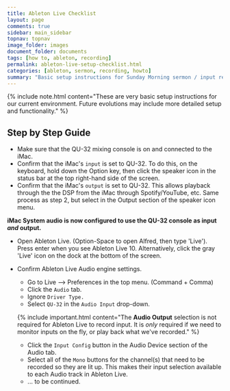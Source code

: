 ```yaml
---
title: Ableton Live Checklist
layout: page
comments: true
sidebar: main_sidebar
topnav: topnav
image_folder: images
document_folder: documents
tags: [how to, ableton, recording]
permalink: ableton-live-setup-checklist.html
categories: [ableton, sermon, recording, howto]
summary: "Basic setup instructions for Sunday Morning sermon / input recording."
---
```


{% include note.html content="These are very basic setup instructions for our current environment.  Future evolutions may include more detailed setup and functionality." %}

## Step by Step Guide

- Make sure that the QU-32 mixing console is on and connected to the iMac.
- Confirm that the iMac's `input` is set to QU-32.  To do this, on the keyboard, hold down the Option key, then click the speaker icon in the status bar at the top right-hand side of the screen.
- Confirm that the iMac's `output` is set to QU-32.  This allows playback through the the DSP from the iMac through Spotify/YouTube, etc.  Same process as step 2, but select in the Output section of the speaker icon menu.

**iMac System audio is now configured to use the QU-32 console as input _and_ output.**

- Open Ableton Live.  (Option-Space to open Alfred, then type 'Live').  Press enter when you see Ableton Live 10.  Alternatively, click the gray 'Live' icon on the dock at the bottom of the screen.
- Confirm Ableton Live Audio engine settings.
    - Go to Live --> Preferences in the top menu. (Command + Comma)
    - Click the `Audio` tab.
    - Ignore `Driver Type.`
    - Select `QU-32` in the `Audio Input` drop-down.

    {% include important.html content="The **Audio Output** selection is not required for Ableton Live to record input.  It is _only_ required if we need to monitor inputs on the fly, or play back what we've recorded." %}

    - Click the `Input Config` button in the Audio Device section of the Audio tab.
    - Select all of the `Mono` buttons for the channel(s) that need to be recorded so they are lit up.  This makes their input selection available to each Audio track in Ableton Live.
    - ... to be continued.

